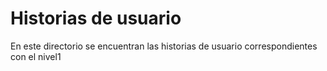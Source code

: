 

# Historias de usuario

En este directorio se encuentran las historias de usuario correspondientes con el nivel1

 



